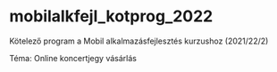 # mobilalkfejl_kotprog_2022
Kötelező program a Mobil alkalmazásfejlesztés kurzushoz (2021/22/2)

Téma: Online koncertjegy vásárlás
